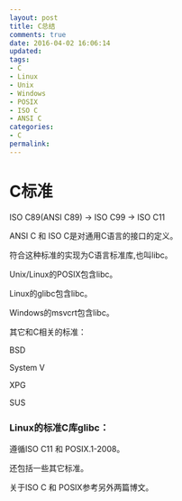 ```yaml
---
layout: post
title: C总结
comments: true
date: 2016-04-02 16:06:14
updated:
tags:
- C
- Linux
- Unix
- Windows
- POSIX
- ISO C
- ANSI C
categories:
- C
permalink:
---
```


# C标准

ISO C89(ANSI C89) -> ISO C99 -> ISO C11

ANSI C 和 ISO C是对通用C语言的接口的定义。

符合这种标准的实现为C语言标准库,也叫libc。

Unix/Linux的POSIX包含libc。

Linux的glibc包含libc。

Windows的msvcrt包含libc。

其它和C相关的标准：

BSD

System V

XPG

SUS

### Linux的标准C库glibc：

遵循ISO C11 和 POSIX.1-2008。

还包括一些其它标准。

关于ISO C 和 POSIX参考另外两篇博文。
